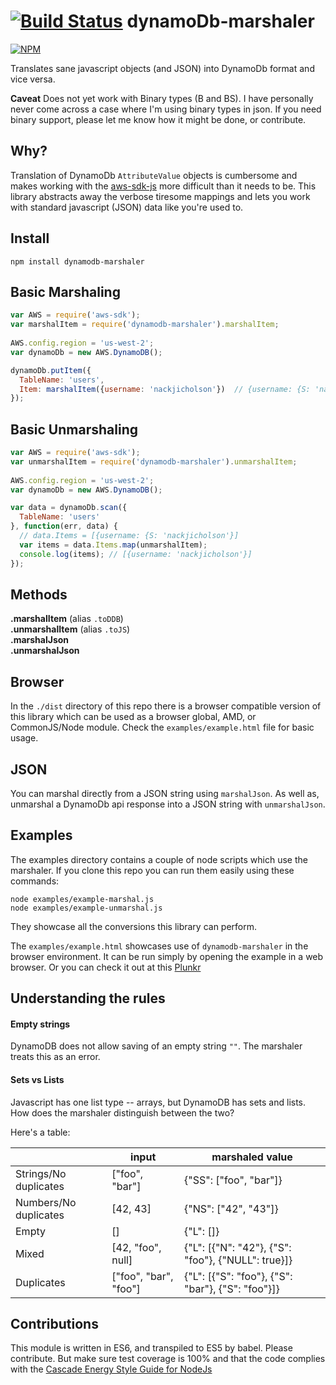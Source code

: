[![Build Status](https://travis-ci.org/CascadeEnergy/dynamoDb-marshaler.svg?branch=master)](https://travis-ci.org/CascadeEnergy/dynamoDb-marshaler)
dynamoDb-marshaler
===

[![NPM](https://nodei.co/npm/dynamodb-marshaler.png?downloads=true&downloadRank=true&stars=true)](https://nodei.co/npm/dynamodb-marshaler/)

Translates sane javascript objects (and JSON) into DynamoDb format and vice versa.

**Caveat** Does not yet work with Binary types (B and BS). I have personally never come across
a case where I'm using binary types in json. If you need binary support, please let me know how it might be done, or contribute.

## Why?
Translation of DynamoDb `AttributeValue` objects is cumbersome and makes working with the [aws-sdk-js](https://github.com/aws/aws-sdk-js)
more difficult than it needs to be. This library abstracts away the verbose tiresome mappings and lets you work with standard javascript (JSON) data like
you're used to.

## Install
```
npm install dynamodb-marshaler
```

## Basic Marshaling
```javascript
var AWS = require('aws-sdk');
var marshalItem = require('dynamodb-marshaler').marshalItem;
    
AWS.config.region = 'us-west-2';
var dynamoDb = new AWS.DynamoDB();

dynamoDb.putItem({
  TableName: 'users',
  Item: marshalItem({username: 'nackjicholson'})  // {username: {S: 'nackjicholson'}}
});
```

## Basic Unmarshaling
```javascript
var AWS = require('aws-sdk');
var unmarshalItem = require('dynamodb-marshaler').unmarshalItem;
    
AWS.config.region = 'us-west-2';
var dynamoDb = new AWS.DynamoDB();

var data = dynamoDb.scan({
  TableName: 'users'
}, function(err, data) {
  // data.Items = [{username: {S: 'nackjicholson'}]
  var items = data.Items.map(unmarshalItem);
  console.log(items); // [{username: 'nackjicholson'}]
});
```

## Methods
**.marshalItem** (alias `.toDDB`)  
**.unmarshalItem** (alias `.toJS`)  
**.marshalJson**  
**.unmarshalJson**  

## Browser
In the `./dist` directory of this repo there is a browser compatible version of this library which can be used as a
browser global, AMD, or CommonJS/Node module. Check the `examples/example.html` file for basic usage.

## JSON
You can marshal directly from a JSON string using `marshalJson`. As well as,  unmarshal a DynamoDb api response into a
JSON string with `unmarshalJson`.

## Examples
The examples directory contains a couple of node scripts which use the marshaler. If you clone this repo you can run
them easily using these commands:

`node examples/example-marshal.js`  
`node examples/example-unmarshal.js`  

They showcase all the conversions this library can perform.

The `examples/example.html` showcases use of `dynamodb-marshaler` in the browser environment. It can be run simply by
opening the example in a web browser. Or you can check it out at this [Plunkr](http://embed.plnkr.co/djI2cuXAqssYZoHO9s5a/preview)

## Understanding the rules

#### Empty strings
DynamoDB does not allow saving of an empty string `""`. The marshaler treats this as an error.

#### Sets vs Lists
Javascript has one list type -- arrays, but DynamoDB has sets and lists. How does the marshaler distinguish between the two?

Here's a table:

|                       | input                 | marshaled value                                    |
| --------------------- | --------------------- | -------------------------------------------------- |
| Strings/No duplicates | ["foo", "bar"]        | {"SS": ["foo", "bar"]}                             |
| Numbers/No duplicates | [42, 43]              | {"NS": ["42", "43"]}                               |
| Empty                 | []                    | {"L": []}                                          |
| Mixed                 | [42, "foo", null]     | {"L": [{"N": "42"}, {"S": "foo"}, {"NULL": true}]} |
| Duplicates            | ["foo", "bar", "foo"] | {"L": [{"S": "foo"}, {"S": "bar"}, {"S": "foo"}]}  |

## Contributions

This module is written in ES6, and transpiled to ES5 by babel. Please contribute. But make sure test coverage is 100%
and that the code complies with the [Cascade Energy Style Guide for NodeJs](https://github.com/CascadeEnergy/node-style-guide)
